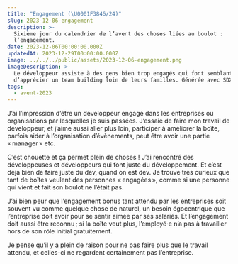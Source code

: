 ```yaml
---
title: "Engagement (\U0001F3846/24)"
slug: 2023-12-06-engagement
description: >-
  Sixième jour du calendrier de l’avent des choses liées au boulot :
  l’engagement.
date: 2023-12-06T00:00:00.000Z
updatedAt: 2023-12-29T00:00:00.000Z
image: ../../../public/assets/2023-12-06-engagement.png
imageDescription: >-
  Le développeur assiste à des gens bien trop engagés qui font semblant
  d’apprécier un team building loin de leurs familles. Générée avec SDXL 1.0.
tags:
  - avent-2023
---
```


J’ai l’impression d’être un développeur engagé dans les entreprises ou organisations par lesquelles je suis passées. J’essaie de faire mon travail de développeur, et j’aime aussi aller plus loin, participer à améliorer la boîte, parfois aider à l’organisation d’évènements, peut être avoir une partie « manager » etc.

C’est chouette et ça permet plein de choses ! J’ai rencontré des développeuses et développeurs qui font juste du développement. Et c’est déjà bien de faire juste du dev, quand on est dev. Je trouve très curieux que tant de boîtes veulent des personnes « engagées », comme si une personne qui vient et fait son boulot ne l’était pas.

J’ai bien peur que l’engagement bonus tant attendu par les entreprises soit souvent vu comme quelque chose de naturel, un besoin égocentrique que l’entreprise doit avoir pour se sentir aimée par ses salariés. Et l’engagement doit aussi être reconnu ; si la boîte veut plus, l’employé·e n’a pas à travailler hors de son rôle initial gratuitement.

Je pense qu’il y a plein de raison pour ne pas faire plus que le travail attendu, et celles-ci ne regardent certainement pas l’entreprise.
